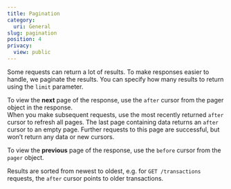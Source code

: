 ```yaml
---
title: Pagination
category:
  uri: General
slug: pagination
position: 4
privacy:
  view: public
---
```

Some requests can return a lot of results. To make responses easier to handle, we paginate the results. You can specify how many results to return using the `limit` parameter.

To view the **next** page of the response, use the `after` cursor from the pager object in the response.\
When you make subsequent requests, use the most recently returned `after` cursor to refresh all pages.
The last page containing data returns an `after` cursor to an empty page.
Further requests to this page are successful, but won’t return any data or new cursors.

To view the **previous** page of the response, use the `before` cursor from the `pager` object.

Results are sorted from newest to oldest, e.g. for `GET /transactions` requests, the `after` cursor points to older transactions.
